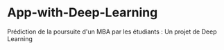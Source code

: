 # App-with-Deep-Learning
Prédiction de la poursuite d'un MBA par les étudiants : Un projet de Deep Learning
